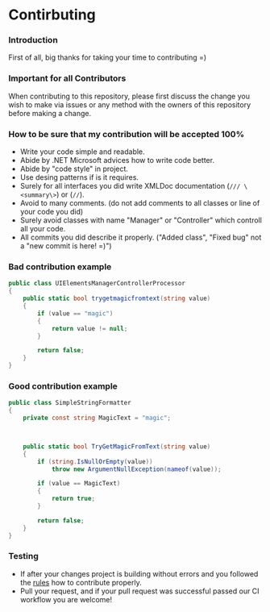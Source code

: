 # Contirbuting

### Introduction
First of all, big thanks for taking your time to contributing =) 

### Important for all Contributors
When contributing to this repository, please first discuss the change you wish to make via issues or any method with the owners of this repository before making a change.

### How to be sure that my contribution will be accepted 100%
* Write your code simple and readable.
* Abide by .NET Microsoft advices how to write code better.
* Abide by "code style" in project.
* Use desing patterns if is it requires.
* Surely for all interfaces you did write XMLDoc documentation (`/// \<summary\>`) or (`//`).
* Avoid to many comments. (do not add comments to all classes or line of your code you did)
* Surely avoid classes with name "Manager" or "Controller" which controll all your code.
* All commits you did describe it properly. ("Added class", "Fixed bug" not a "new commit is here! =)")

### Bad contribution example
```cs
public class UIElementsManagerControllerProcessor
{
    public static bool trygetmagicfromtext(string value)
    {
        if (value == "magic")
        {
            return value != null;
        }

        return false;
    }
}
```

### Good contribution example
```cs
public class SimpleStringFormatter
{
    private const string MagicText = "magic";



    public static bool TryGetMagicFromText(string value)
    {
        if (string.IsNullOrEmpty(value))
            throw new ArgumentNullException(nameof(value));

        if (value == MagicText)
        {
            return true;
        }

        return false;
    }
}
```

### Testing
* If after your changes project is building without errors and you followed the [rules](https://github.com/sunnamed434/UIElementsUnturned/blob/main/CONTRIBUTING.md#how-to-be-sure-that-my-contribution-will-be-accepted-100) how to contribute properly.
* Pull your request, and if your pull request was successful passed our CI workflow you are welcome!
